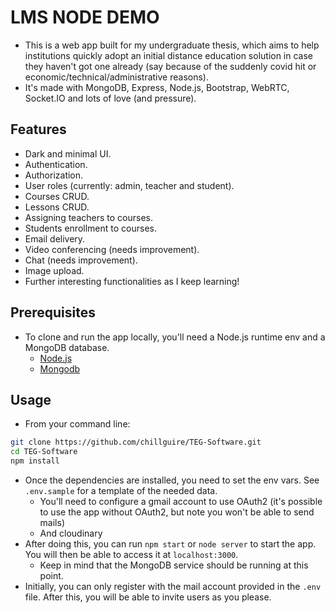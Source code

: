 # LMS NODE DEMO
* This is a web app built for my undergraduate thesis, which aims to help institutions quickly adopt an initial distance education solution in case they haven't got one already (say because of the suddenly covid hit or economic/technical/administrative reasons).
* It's made with MongoDB, Express, Node.js, Bootstrap, WebRTC, Socket.IO and lots of love (and pressure).
## Features
* Dark and minimal UI.
* Authentication.
* Authorization.
* User roles (currently: admin, teacher and student).
* Courses CRUD.
* Lessons CRUD.
* Assigning teachers to courses.
* Students enrollment to courses.
* Email delivery.
* Video conferencing (needs improvement).
* Chat (needs improvement).
* Image upload.
* Further interesting functionalities as I keep learning!
## Prerequisites
* To clone and run the app locally, you'll need a Node.js runtime env and a MongoDB database.
	* [Node.js](https://nodejs.org/en/download/)
	* [Mongodb](http://docs.mongodb.org/manual/installation/)
## Usage
* From your command line:
``` zsh
git clone https://github.com/chillguire/TEG-Software.git
cd TEG-Software
npm install
```
* Once the dependencies are installed, you need to set the env vars. See `.env.sample` for a template of the needed data.
	* You'll need to configure a gmail account to use OAuth2 (it's possible to use the app without OAuth2, but note you won't be able to send mails)
	* And cloudinary
* After doing this, you can run  `npm start` or `node server` to start the app. You will then be able to access it at `localhost:3000`.
	* Keep in mind that the MongoDB service should be running at this point.
* Initially, you can only register with the mail account provided in the `.env` file. After this, you will be able to invite users as you please.